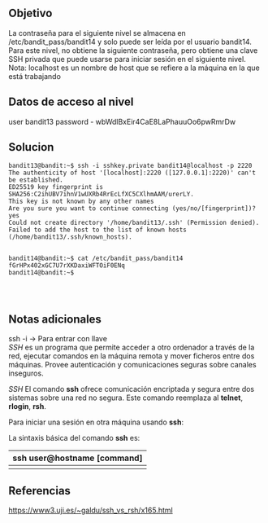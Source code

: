 ## Objetivo 

La contraseña para el siguiente nivel se almacena en /etc/bandit_pass/bandit14 y solo puede ser leída por el usuario bandit14. Para este nivel, no obtiene la siguiente contraseña, pero obtiene una clave SSH privada que puede usarse para iniciar sesión en el siguiente nivel. 
Nota: localhost es un nombre de host que se refiere a la máquina en la que está trabajando
## Datos de acceso al nivel

user bandit13
password - wbWdlBxEir4CaE8LaPhauuOo6pwRmrDw
## Solucion

```
bandit13@bandit:~$ ssh -i sshkey.private bandit14@localhost -p 2220
The authenticity of host '[localhost]:2220 ([127.0.0.1]:2220)' can't be established.
ED25519 key fingerprint is SHA256:C2ihUBV7ihnV1wUXRb4RrEcLfXC5CXlhmAAM/urerLY.
This key is not known by any other names
Are you sure you want to continue connecting (yes/no/[fingerprint])? yes
Could not create directory '/home/bandit13/.ssh' (Permission denied).
Failed to add the host to the list of known hosts (/home/bandit13/.ssh/known_hosts).


bandit14@bandit:~$ cat /etc/bandit_pass/bandit14
fGrHPx402xGC7U7rXKDaxiWFTOiF0ENq
bandit14@bandit:~$ 




```

## Notas adicionales


ssh -i -> Para entrar con llave  
_SSH_ es un programa que permite acceder a otro ordenador a través de la red, ejecutar comandos en la máquina remota y mover ficheros entre dos máquinas. Provee autenticación y comunicaciones seguras sobre canales inseguros. 

_SSH_
El comando **ssh** ofrece comunicación encriptada y segura entre dos sistemas sobre una red no segura. Este comando reemplaza al **telnet**, **rlogin**, **rsh**.

Para iniciar una sesión en otra máquina usando **ssh**:

La sintaxis básica del comando **ssh** es:

| ssh user@hostname [command]  |
|---|
| |
## Referencias 

https://www3.uji.es/~galdu/ssh_vs_rsh/x165.html